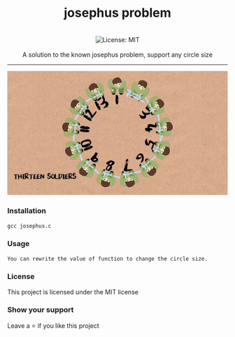 <div align="center">
<h1 align="center">josephus problem</h1>
<br />
<img alt="License: MIT" src="https://img.shields.io/badge/License-MIT-blue.svg" /><br>
<br>
A solution to the known josephus problem, support any circle size
</div>

***
![josephus problem](./josephus.gif)

### Installation
```
gcc josephus.c
```

### Usage
```
You can rewrite the value of function to change the circle size.
```

### License
This project is licensed under the MIT license
### Show your support
Leave a ⭐ if you like this project
